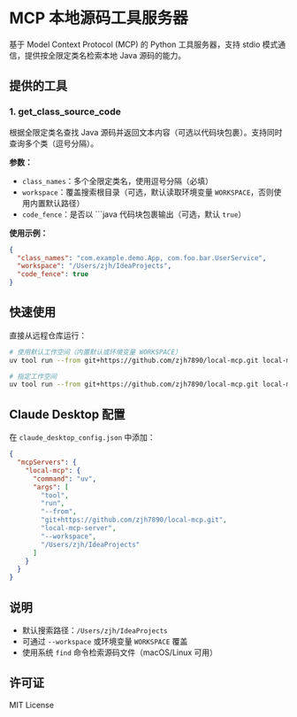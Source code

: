 # MCP 本地源码工具服务器

基于 Model Context Protocol (MCP) 的 Python 工具服务器，支持 stdio 模式通信，提供按全限定类名检索本地 Java 源码的能力。

## 提供的工具

### 1. get_class_source_code
根据全限定类名查找 Java 源码并返回文本内容（可选以代码块包裹）。支持同时查询多个类（逗号分隔）。

**参数：**
- `class_names`：多个全限定类名，使用逗号分隔（必填）
- `workspace`：覆盖搜索根目录（可选，默认读取环境变量 `WORKSPACE`，否则使用内置默认路径）
- `code_fence`：是否以 ```java 代码块包裹输出（可选，默认 `true`）

**使用示例：**
```json
{
  "class_names": "com.example.demo.App, com.foo.bar.UserService",
  "workspace": "/Users/zjh/IdeaProjects",
  "code_fence": true
}
```

## 快速使用

直接从远程仓库运行：

```bash
# 使用默认工作空间（内置默认或环境变量 WORKSPACE）
uv tool run --from git+https://github.com/zjh7890/local-mcp.git local-mcp-server

# 指定工作空间
uv tool run --from git+https://github.com/zjh7890/local-mcp.git local-mcp-server --workspace "/Users/zjh/IdeaProjects"
```

## Claude Desktop 配置

在 `claude_desktop_config.json` 中添加：

```json
{
  "mcpServers": {
    "local-mcp": {
      "command": "uv",
      "args": [
        "tool",
        "run",
        "--from",
        "git+https://github.com/zjh7890/local-mcp.git",
        "local-mcp-server",
        "--workspace",
        "/Users/zjh/IdeaProjects"
      ]
    }
  }
}
```

## 说明

- 默认搜索路径：`/Users/zjh/IdeaProjects`
- 可通过 `--workspace` 或环境变量 `WORKSPACE` 覆盖
- 使用系统 `find` 命令检索源码文件（macOS/Linux 可用）

## 许可证

MIT License



